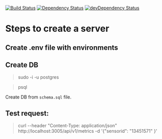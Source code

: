 <a href="https://travis-ci.org/4-life/meters-data-api"><img src="https://travis-ci.org/4-life/meters-data-api.svg" alt="Build Status"></a>
<a href="https://david-dm.org/4-life/meters-data-api"><img src="https://david-dm.org/4-life/meters-data-api.svg" alt="Dependency Status"></a>
<a href="https://david-dm.org/4-life/meters-data-api/?type=dev"><img src="https://david-dm.org/4-life/meters-data-api/dev-status.svg" alt="devDependency Status"></a>

# Steps to create a server

## Create .env file with environments

## Create DB

> sudo -i -u postgres

> psql

Create DB from `schema.sql` file.

## Test request:

> curl --header "Content-Type: application/json" http://localhost:3005/api/v1/metrics -d '{"sensorid": "13451571" }'
